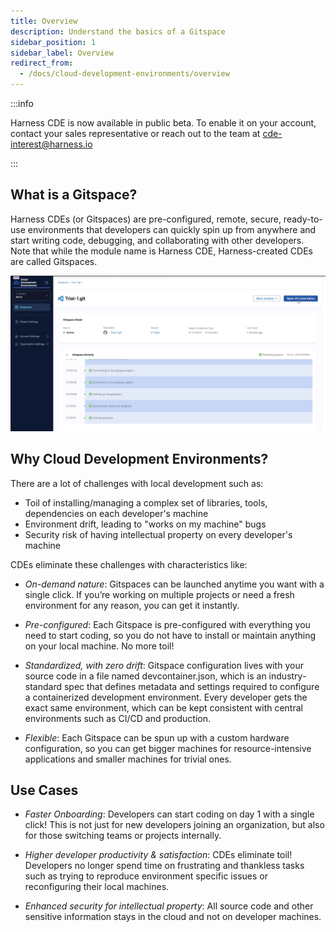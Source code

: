 ```yaml
---
title: Overview
description: Understand the basics of a Gitspace 
sidebar_position: 1
sidebar_label: Overview
redirect_from:
  - /docs/cloud-development-environments/overview
---
```


:::info

Harness CDE is now available in public beta. To enable it on your account, contact your sales representative or reach out to the team at cde-interest@harness.io 

:::

## What is a Gitspace?
Harness CDEs (or Gitspaces) are pre-configured, remote, secure, ready-to-use environments that developers can quickly spin up from anywhere and start writing code, debugging, and collaborating with other developers. Note that while the module name is Harness CDE, Harness-created CDEs are called Gitspaces.

![](./static/gitspaces-overview.png)


## Why Cloud Development Environments?
There are a lot of challenges with local development such as:
- Toil of installing/managing a complex set of libraries, tools, dependencies on each developer's machine
- Environment drift, leading to "works on my machine" bugs
- Security risk of having intellectual property on every developer's machine

CDEs eliminate these challenges with characteristics like:
- *On-demand nature*: Gitspaces can be launched anytime you want with a single click. If you’re working on multiple projects or need a fresh environment for any reason, you can get it instantly. 

- *Pre-configured*: Each Gitspace is pre-configured with everything you need to start coding, so you do not have to install or maintain anything on your local machine. No more toil!

- *Standardized, with zero drift*: Gitspace configuration lives with your source code in a file named devcontainer.json, which is an industry-standard spec that defines metadata and settings required to configure a containerized development environment. Every developer gets the exact same environment, which can be kept consistent with central environments such as CI/CD and production.

- *Flexible*: Each Gitspace can be spun up with a custom hardware configuration, so you can get bigger machines for resource-intensive applications and smaller machines for trivial ones. 

## Use Cases
- *Faster Onboarding*: Developers can start coding on day 1 with a single click! This is not just for new developers joining an organization, but also for those switching teams or projects internally. 

- *Higher developer productivity & satisfaction*: CDEs eliminate toil! Developers no longer spend time on frustrating and thankless tasks such as trying to reproduce environment specific issues or reconfiguring their local machines. 

- *Enhanced security for intellectual property*: All source code and other sensitive information stays in the cloud and not on developer machines. 

